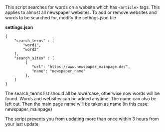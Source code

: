 This script searches for words on a website which has  `<article>` tags. This applies to almost all newspaper websites. To add or remove websites and words to be searched for, modify the settings.json file

**settings.json**

    {
    	"search_terms" : [
    		"word1",
    		"word2"
	    ],
    	"search_sites" : [  
	    	 {  
		    	"url": "https://www.newspaper_mainpage.de/",  
	    		"name": "newspaper_name"
	    	 },  
    	]
    }

The search_terms list should all be lowercase, otherwise now words will be found.
Words and websites can be added anytime.
The name can also be left out. Then the main page name will be taken as name (in this case: newspaper_mainpage)

The script prevents you from updating more than once within 3 hours from your last update